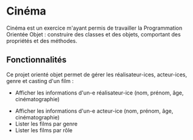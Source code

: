 # Cinéma

Cinéma est un exercice m'ayant permis de travailler la Programmation Orientée Objet : construire des classes et des objets, comportant des propriétés et des méthodes.

## Fonctionnalités

Ce projet orienté objet permet de gérer les réalisateur-ices, acteur-ices, genre et casting d'un film :

- Afficher les informations d'un-e réalisateur-ice (nom, prénom, âge, cinématographie) 
+ Afficher les informations d'un-e acteur-ice (nom, prénom, âge, cinématographie)
+ Lister les films par genre
+ Lister les films par rôle
